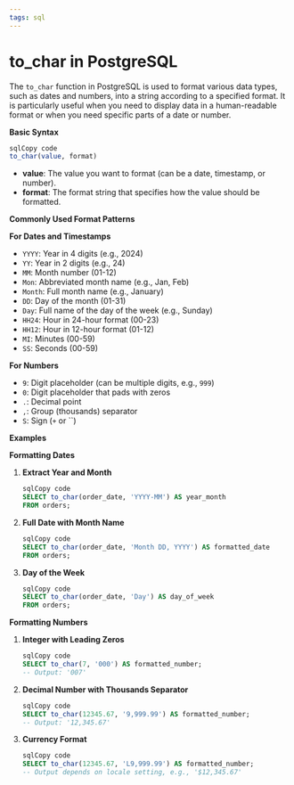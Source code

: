 ```yaml
---
tags: sql
---
```

# to_char in PostgreSQL

The `to_char` function in PostgreSQL is used to format various data types, such as dates and numbers, into a string according to a specified format. It is particularly useful when you need to display data in a human-readable format or when you need specific parts of a date or number.

**Basic Syntax**

```sql
sqlCopy code
to_char(value, format)
```

- **value**: The value you want to format (can be a date, timestamp, or number).
- **format**: The format string that specifies how the value should be formatted.

**Commonly Used Format Patterns**

**For Dates and Timestamps**

- `YYYY`: Year in 4 digits (e.g., 2024)
- `YY`: Year in 2 digits (e.g., 24)
- `MM`: Month number (01-12)
- `Mon`: Abbreviated month name (e.g., Jan, Feb)
- `Month`: Full month name (e.g., January)
- `DD`: Day of the month (01-31)
- `Day`: Full name of the day of the week (e.g., Sunday)
- `HH24`: Hour in 24-hour format (00-23)
- `HH12`: Hour in 12-hour format (01-12)
- `MI`: Minutes (00-59)
- `SS`: Seconds (00-59)

**For Numbers**

- `9`: Digit placeholder (can be multiple digits, e.g., `999`)
- `0`: Digit placeholder that pads with zeros
- `.`: Decimal point
- `,`: Group (thousands) separator
- `S`: Sign (`+` or ``)

**Examples**

**Formatting Dates**

1. **Extract Year and Month**
    
    ```sql
    sqlCopy code
    SELECT to_char(order_date, 'YYYY-MM') AS year_month
    FROM orders;
    ```
    
2. **Full Date with Month Name**
    
    ```sql
    sqlCopy code
    SELECT to_char(order_date, 'Month DD, YYYY') AS formatted_date
    FROM orders;
    ```
    
3. **Day of the Week**
    
    ```sql
    sqlCopy code
    SELECT to_char(order_date, 'Day') AS day_of_week
    FROM orders;
    ```
    

**Formatting Numbers**

1. **Integer with Leading Zeros**
    
    ```sql
    sqlCopy code
    SELECT to_char(7, '000') AS formatted_number;
    -- Output: '007'
    ```
    
2. **Decimal Number with Thousands Separator**
    
    ```sql
    sqlCopy code
    SELECT to_char(12345.67, '9,999.99') AS formatted_number;
    -- Output: '12,345.67'
    ```
    
3. **Currency Format**
    
    ```sql
    sqlCopy code
    SELECT to_char(12345.67, 'L9,999.99') AS formatted_number;
    -- Output depends on locale setting, e.g., '$12,345.67'
    ```